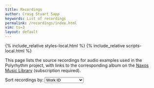```yaml
---
title: Recordings 
author: Craig Stuart Sapp
keywords: List of recordings
permalink: /recordings/index.html
vim: ts=3
layout: default
---
```


{% include_relative styles-local.html %}
{% include_relative scripts-local.html %}

<p>
This page lists the source recordings for audio examples used in
the Polyrhythm project, with links to the corresponding album on
the <a href="https://www.naxosmusiclibrary.com/login" target="_blank">
Naxos Music Library</a> (subscription required).
</p>

<p style="margin-bottom:50px">
Sort recordings by: 
<select id="sort-method" onchange="displayRecordingList()">
<option value="workid">Work ID</option>
<option value="exid">Example ID</option>
<option value="cyear">Composition Date</option>
<option value="ryear">Release Date</option>
</select>
</p>

<div id="recording-list"></div>



